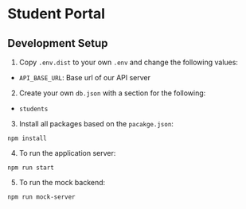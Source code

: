 # Student Portal

## Development Setup

1. Copy `.env.dist` to your own `.env` and change the following values:

* `API_BASE_URL`: Base url of our API server

2. Create your own `db.json` with a section for the following:

* `students`

3. Install all packages based on the `pacakge.json`:

```
npm install
```

4. To run the application server:

```
npm run start
```

5. To run the mock backend:

```
npm run mock-server
```